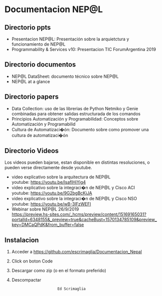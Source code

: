 # Documentacion NEP@L  

## Directorio ppts  

- Presentacion NEP@L: Presentación sobre la arquietctura y funcionamiento de NEP@L  
- Programmability & Services v10: Presentacion TIC ForumArgentina 2019  

## Directorio documentos  

- NEP@L DataSheet: documento técnico sobre NEP@L  
- NEP@L at a glance  

## Directorio papers  

- Data Collection: uso de las librerias de Python Netmiko y Genie combinadas para obtener salidas estructurada de los comandos  
- Principios Automatización y Programabilidad: Conceptos sobre Automatización y Programabilid  
- Cultura de Automatizaci�ón: Documento sobre como promover una cultura de automatizaci�ón  

## Directorio Videos

Los videos pueden bajarse, estan disponible en distintas resoluciones, o pueden verse directamente desde youtube.

- video explicativo sobre la arquitectura de NEP@L  
  youtube: <https://youtu.be/lsafIHiYig4>  
- video explicativo sobre la integraci�n de NEP@L y Cisco ACI  
  youtube: <https://youtu.be/9G2bgBcKiJA>  
- video explicativo sobre la integraci�n de NEP@L y Cisco NSO  
  youtube: <https://youtu.be/wB-3lFzWEFI>  
- Webinar sobre NEP@L 26/9/2019  
  <https://preview.hs-sites.com/_hcms/preview/content/15169165031?portalId=6348155&_preview=true&cacheBust=1570134785109&preview_key=DMCaQPdK&from_buffer=false>  

## Instalacion  

1) Acceder a <https://github.com/escrimaglia/Documentacion_Nepal>  
2) Click on boton Code
3) Descargar como zip (o en el formato preferido)  
4) Descompactar  

                            Ed Scrimaglia  
